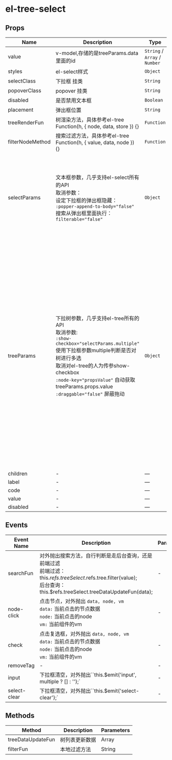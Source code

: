 # el-tree-select

## Props

<!-- @vuese:el-tree-select:props:start -->
|Name|Description|Type|Required|Default|
|---|---|---|---|---|
|value|v-model,存储的是treeParams.data里面的id|`String` / `Array` / `Number`|`false`|`''`|
|styles|el-select样式|`Object`|`false`|{}|
|selectClass|下拉框 挂类|`String`|`false`|-|
|popoverClass|popover 挂类|`String`|`false`|-|
|disabled|是否禁用文本框|`Boolean`|`false`|false|
|placement|弹出框位置|`String`|`false`|bottom|
|treeRenderFun|树渲染方法，具体参考el-tree Function(h, { node, data, store }) {}|`Function`|`false`|-|
|filterNodeMethod|搜索过滤方法，具体参考el-tree Function(h, { value, data, node }) {}|`Function`|`false`|-|
|selectParams|文本框参数，几乎支持el-select所有的API<br> 取消参数：<br> 设定下拉框的弹出框隐藏：<br> `:popper-append-to-body="false"` <br> 搜索从弹出框里面执行： <br> `filterable="false"`|`Object`|`false`|Object默认参数：<br><br> 是否可以清空选项：<br> `clearable: true,`<br><br> 是否禁用：<br> `disabled: false,`<br><br> 搜索框placeholder文字：<br> `placeholder: '请选择',`<br><br>|
|treeParams|下拉树参数，几乎支持el-tree所有的API<br> 取消参数:<br> `:show-checkbox="selectParams.multiple"`<br> 使用下拉框参数multiple判断是否对树进行多选<br> 取消对el-tree的人为传参show-checkbox<br> `:node-key="propsValue"`     自动获取treeParams.props.value<br> `:draggable="false"`         屏蔽拖动|`Object`|`false`|Object默认参数：<br><br> 在有子级的情况下是否点击父级关闭弹出框,false 只能点击子级关闭弹出框：<br><br> `clickParent: false`<br><br> 是否显示搜索框：<br><br> `filterable: false`<br><br> 是否只是叶子节点：<br><br> `leafOnly: false`<br><br> 是否包含半选节点：<br><br> `includeHalfChecked: false`<br><br> 下拉树的数据：<br><br> `data:[]`<br><br> 下拉树的props：<br><br> `props: {`<br> `children: 'children',`<br> `label: 'name',`<br> `value: 'flowId',`<br> `disabled: 'disabled'`<br> `}`|
|children|-|—|`false`|-|
|label|-|—|`false`|-|
|code|-|—|`false`|-|
|value|-|—|`false`|-|
|disabled|-|—|`false`|-|

<!-- @vuese:el-tree-select:props:end -->


## Events

<!-- @vuese:el-tree-select:events:start -->
|Event Name|Description|Parameters|
|---|---|---|
|searchFun|对外抛出搜索方法，自行判断是走后台查询，还是前端过滤<br> 前端过滤：this.$refs.treeSelect.$refs.tree.filter(value);<br> 后台查询：this.$refs.treeSelect.treeDataUpdateFun(data);|-|
|node-click|点击节点，对外抛出   `data, node, vm`<br> `data:` 当前点击的节点数据<br> `node:` 当前点击的node<br> `vm:` 当前组件的vm|-|
|check|点击复选框，对外抛出   `data, node, vm`<br> `data:` 当前点击的节点数据<br> `node:` 当前点击的node<br> `vm:` 当前组件的vm|-|
|removeTag|-|-|
|input|下拉框清空，对外抛出``this.$emit('input', multiple ? [] : '');`|-|
|select-clear|下拉框清空，对外抛出``this.$emit('select-clear');`|-|

<!-- @vuese:el-tree-select:events:end -->


## Methods

<!-- @vuese:el-tree-select:methods:start -->
|Method|Description|Parameters|
|---|---|---|
|treeDataUpdateFun|树列表更新数据|Array|
|filterFun|本地过滤方法|String|

<!-- @vuese:el-tree-select:methods:end -->


